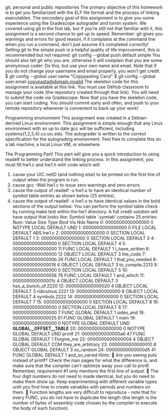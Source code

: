 git, personal and public repositories
The primary objective of this homework is to get you familiarized with the ELF file format and the process of linking executables. The secondary goal of this assignment is to give you some experience using the Gradescope autograder and turnin system.
We covered using git in the first lab, but if you’re still not that familiar with it, this assignment is a second chance to get up to speed. Remember: git gives you warnings and errors for good reason, if it complains at the command line when you run a command, don’t just assume it’s completed correctly!
Setting git to the simple push is a helpful quality of life improvement, this is recommended but not required:
git config --global push.default simple
You should also tell git who you are, otherwise it will complain that you are some anonymous coder. Do this, but use your own name and email. Note that if you do not change your username and email properly, you won’t get credit.
$ git config --global user.name "Copypasting Carol"
$ git config --global user.email copypasta@domain.invalid
The skeleton code for this assignment is available at this link. You must use GitHub classroom to manage your code (the repository created through that link). You will need to submit the code via Gradescope.
Now that you have the skeleton code, you can start coding. You should commit early and often, and push to your remote repository whenever is convenient to back up your work!


Programming environment
This assignment was created in a Debian-derived Linux environment. This assignment is simple enough that any Linux environment with an up to date gcc will be sufficient, including systems{1,2,3,4}.cs.uic.edu. The autograder is written to the correct specification for the autograding environment. Feel free to complete this on a lab machine, a local Linux VM, or elsewhere.


The Programming Part!
This part will give you a quick introduction to using readelf to better understand the linking process.
In this assignment, you must fill hw1.c and hw1.h with code which will:
1.	cause your UIC netID (and nothing else) to be printed on the first line of output when the program is run.
2.	cause gcc -Wall hw1.c to issue zero warnings and zero errors.
3.	cause the output of readelf -s hw1.o to have an identical number of symbol table entries as shown below (25 entries).
4.	cause the output of readelf -s hw1.o to have identical values in the bold sections of the output below:
You can perform the symbol table check by running make test within the hw1 directory. A full credit solution will have output that looks like:
Symbol table ‘.symtab’ contains 25 entries:
Num: Value            Size Type     Bind   Vis     Ndx Name
0:   0000000000000000 0    NOTYPE   LOCAL  DEFAULT UND
1:   0000000000000000 0    FILE     LOCAL  DEFAULT ABS hw1.c
2:   0000000000000000 0    SECTION  LOCAL  DEFAULT 1
3:   0000000000000000 0    SECTION  LOCAL  DEFAULT 3
4:   0000000000000000 0    SECTION  LOCAL  DEFAULT 4
5:   0000000000000000 11   FUNC     LOCAL  DEFAULT 1   I_have_written
6:   0000000000000000 12   OBJECT   LOCAL  DEFAULT 3   the_code
7:   000000000000000b 26   FUNC     LOCAL  DEFAULT 1   that_you_needed
8:   0000000000000018 4    OBJECT   LOCAL  DEFAULT 3   to_compile.2213
9:   0000000000000000 0    SECTION  LOCAL  DEFAULT 5
10:  0000000000000058 78   FUNC     LOCAL  DEFAULT 1   and_which
11:  000000000000001c 4    OBJECT   LOCAL  DEFAULT 3   has_a_bunch_of.2220
12:  0000000000000020 4    OBJECT   LOCAL  DEFAULT 3   ridiculous.2221
13:  0000000000000000 8    OBJECT   LOCAL  DEFAULT 4   symbols.2222
14:  0000000000000000 0    SECTION  LOCAL  DEFAULT 7
15:  0000000000000000 0    SECTION  LOCAL  DEFAULT 8
16:  0000000000000000 0    SECTION  LOCAL  DEFAULT 6
17:  0000000000000000 7    FUNC     GLOBAL DEFAULT 1   sides_and
18:  0000000000000025 61   FUNC     GLOBAL DEFAULT 1   main
19:  0000000000000000 0    NOTYPE   GLOBAL DEFAULT UND __GLOBAL__OFFSET__TABLE__
20:  0000000000000000 0    NOTYPE   GLOBAL DEFAULT UND printf
21:  00000000000000a6 47   FUNC     GLOBAL DEFAULT 1   Forgive_me
22:  0000000000000004 4    OBJECT   GLOBAL DEFAULT COM they_are_arbitrary
23:  0000000000000010 8    OBJECT   GLOBAL DEFAULT 3   so_random
24:  00000000000000d5 41   FUNC     GLOBAL DEFAULT 1   and_so_varied
Hints:
	Are you seeing puts instead of printf? Check the man pages for what the difference is, and make sure that the compiler can’t optimize away your call to printf. Remember, requirement #1 only mentions the first line of output.
	The four digit numbers do not need to made identical, but you do need to make them show up. Keep experimenting with different variable types until you find how to create variables with periods and numbers on them.
	Function lengths are very difficult to reproduce - note that for every FUNC, you do not have to duplicate the length (the length is the number of bytes of assembly code chosen by the compiler to execute the body of each function).
